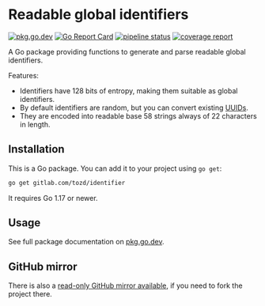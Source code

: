 # Readable global identifiers

[![pkg.go.dev](https://pkg.go.dev/badge/gitlab.com/tozd/identifier)](https://pkg.go.dev/gitlab.com/tozd/identifier)
[![Go Report Card](https://goreportcard.com/badge/gitlab.com/tozd/identifier)](https://goreportcard.com/report/gitlab.com/tozd/identifier)
[![pipeline status](https://gitlab.com/tozd/identifier/badges/main/pipeline.svg?ignore_skipped=true)](https://gitlab.com/tozd/identifier/-/pipelines)
[![coverage report](https://gitlab.com/tozd/identifier/badges/main/coverage.svg)](https://gitlab.com/tozd/identifier/-/graphs/main/charts)

A Go package providing functions to generate and parse readable global identifiers.

Features:

- Identifiers have 128 bits of entropy, making them suitable as global identifiers.
- By default identifiers are random, but you can convert existing
  [UUIDs](https://en.wikipedia.org/wiki/Universally_unique_identifier).
- They are encoded into readable base 58 strings always of 22 characters in length.

## Installation

This is a Go package. You can add it to your project using `go get`:

```sh
go get gitlab.com/tozd/identifier
```

It requires Go 1.17 or newer.

## Usage

See full package documentation on [pkg.go.dev](https://pkg.go.dev/gitlab.com/tozd/identifier#section-documentation).

## GitHub mirror

There is also a [read-only GitHub mirror available](https://github.com/tozd/identifier),
if you need to fork the project there.

